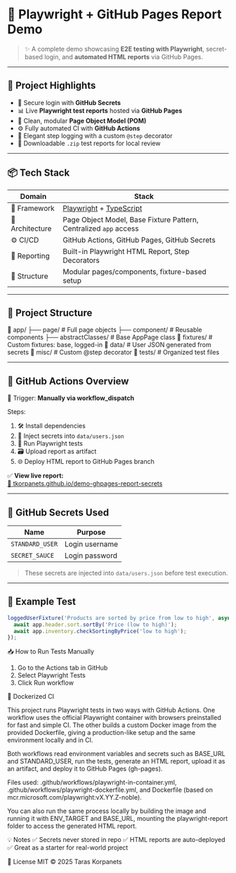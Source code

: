 # 🧪 Playwright + GitHub Pages Report Demo

> ✨ A complete demo showcasing **E2E testing with Playwright**, secret-based login, and **automated HTML reports** via GitHub Pages.

---

## 🚀 Project Highlights

- 🔐 Secure login with **GitHub Secrets**
- 📊 Live **Playwright test reports** hosted via **GitHub Pages**
- 🧱 Clean, modular **Page Object Model (POM)**
- ⚙️ Fully automated CI with **GitHub Actions**
- 🧪 Elegant step logging with a custom `@step` decorator
- 📁 Downloadable `.zip` test reports for local review

---

## 📦 Tech Stack

| Domain          | Stack                                                                                 |
| --------------- | ------------------------------------------------------------------------------------- |
| 🔧 Framework    | [Playwright](https://playwright.dev/) + [TypeScript](https://www.typescriptlang.org/) |
| 🧱 Architecture | Page Object Model, Base Fixture Pattern, Centralized `app` access                     |
| ⚙️ CI/CD        | GitHub Actions, GitHub Pages, GitHub Secrets                                          |
| 🧪 Reporting    | Built-in Playwright HTML Report, Step Decorators                                      |
| 📂 Structure    | Modular pages/components, fixture-based setup                                         |

---

## 🧱 Project Structure

📁 app/
├── page/ # Full page objects
├── component/ # Reusable components
├── abstractClasses/ # Base AppPage class
📁 fixtures/ # Custom fixtures: base, logged-in
📁 data/ # User JSON generated from secrets
📁 misc/ # Custom @step decorator
📁 tests/ # Organized test files

---

## 📄 GitHub Actions Overview

🔁 Trigger: **Manually via workflow_dispatch**

Steps:

1. 🛠 Install dependencies
2. 🔐 Inject secrets into `data/users.json`
3. 🧪 Run Playwright tests
4. 🗃 Upload report as artifact
5. 🌐 Deploy HTML report to GitHub Pages branch

✅ **View live report:**  
[🔗 tkorpanets.github.io/demo-ghpages-report-secrets](https://tkorpanets.github.io/demo-ghpages-report-secrets/)

---

## 🔐 GitHub Secrets Used

| Name            | Purpose        |
| --------------- | -------------- |
| `STANDARD_USER` | Login username |
| `SECRET_SAUCE`  | Login password |

> These secrets are injected into `data/users.json` before test execution.

---

## 🧪 Example Test

```ts
loggedUserFixture('Products are sorted by price from low to high', async ({ app }) => {
  await app.header.sort.sortBy('Price (low to high)');
  await app.inventory.checkSortingByPrice('low to high');
});
```

📥 How to Run Tests Manually

1. Go to the Actions tab in GitHub
2. Select Playwright Tests
3. Click Run workflow

🐳 Dockerized CI

This project runs Playwright tests in two ways with GitHub Actions. One workflow uses the official Playwright container with browsers preinstalled for fast and simple CI. The other builds a custom Docker image from the provided Dockerfile, giving a production-like setup and the same environment locally and in CI.

Both workflows read environment variables and secrets such as BASE_URL and STANDARD_USER, run the tests, generate an HTML report, upload it as an artifact, and deploy it to GitHub Pages (gh-pages).

Files used: .github/workflows/playwright-in-container.yml, .github/workflows/playwright-dockerfile.yml, and Dockerfile (based on mcr.microsoft.com/playwright:vX.YY.Z-noble).

You can also run the same process locally by building the image and running it with ENV_TARGET and BASE_URL, mounting the playwright-report folder to access the generated HTML report.

💡 Notes
✅ Secrets never stored in repo
✅ HTML reports are auto-deployed
✅ Great as a starter for real-world project

📜 License
MIT © 2025 Taras Korpanets
